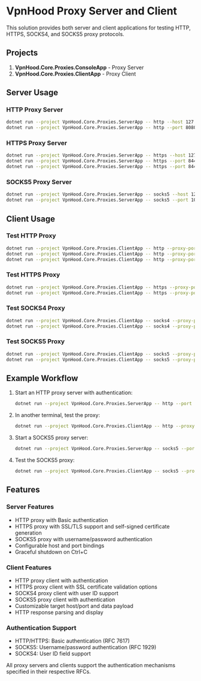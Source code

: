 # VpnHood Proxy Server and Client

This solution provides both server and client applications for testing HTTP, HTTPS, SOCKS4, and SOCKS5 proxy protocols.

## Projects

1. **VpnHood.Core.Proxies.ConsoleApp** - Proxy Server
2. **VpnHood.Core.Proxies.ClientApp** - Proxy Client

## Server Usage

### HTTP Proxy Server
```bash
dotnet run --project VpnHood.Core.Proxies.ServerApp -- http --host 127.0.0.1 --port 8080
dotnet run --project VpnHood.Core.Proxies.ServerApp -- http --port 8080 --username admin --password secret
```

### HTTPS Proxy Server
```bash
dotnet run --project VpnHood.Core.Proxies.ServerApp -- https --host 127.0.0.1 --port 8443
dotnet run --project VpnHood.Core.Proxies.ServerApp -- https --port 8443 --username admin --password secret
dotnet run --project VpnHood.Core.Proxies.ServerApp -- https --port 8443 --cert mycert.pfx
```

### SOCKS5 Proxy Server
```bash
dotnet run --project VpnHood.Core.Proxies.ServerApp -- socks5 --host 127.0.0.1 --port 1080
dotnet run --project VpnHood.Core.Proxies.ServerApp -- socks5 --port 1080 --username user --password pass
```

## Client Usage

### Test HTTP Proxy
```bash
dotnet run --project VpnHood.Core.Proxies.ClientApp -- http --proxy-port 8080
dotnet run --project VpnHood.Core.Proxies.ClientApp -- http --proxy-port 8080 --username admin --password secret
dotnet run --project VpnHood.Core.Proxies.ClientApp -- http --proxy-port 8080 --target-host google.com --target-port 80
```

### Test HTTPS Proxy
```bash
dotnet run --project VpnHood.Core.Proxies.ClientApp -- https --proxy-port 8443 --allow-invalid-cert
dotnet run --project VpnHood.Core.Proxies.ClientApp -- https --proxy-port 8443 --username admin --password secret --allow-invalid-cert
```

### Test SOCKS4 Proxy
```bash
dotnet run --project VpnHood.Core.Proxies.ClientApp -- socks4 --proxy-port 1080
dotnet run --project VpnHood.Core.Proxies.ClientApp -- socks4 --proxy-port 1080 --username user
```

### Test SOCKS5 Proxy
```bash
dotnet run --project VpnHood.Core.Proxies.ClientApp -- socks5 --proxy-port 1080
dotnet run --project VpnHood.Core.Proxies.ClientApp -- socks5 --proxy-port 1080 --username user --password pass
```

## Example Workflow

1. Start an HTTP proxy server with authentication:
   ```bash
   dotnet run --project VpnHood.Core.Proxies.ServerApp -- http --port 8080 --username admin --password secret
   ```

2. In another terminal, test the proxy:
   ```bash
   dotnet run --project VpnHood.Core.Proxies.ClientApp -- http --proxy-port 8080 --username admin --password secret
   ```

3. Start a SOCKS5 proxy server:
   ```bash
   dotnet run --project VpnHood.Core.Proxies.ServerApp -- socks5 --port 1080 --username user --password pass
   ```

4. Test the SOCKS5 proxy:
   ```bash
   dotnet run --project VpnHood.Core.Proxies.ClientApp -- socks5 --proxy-port 1080 --username user --password pass
   ```

## Features

### Server Features
- HTTP proxy with Basic authentication
- HTTPS proxy with SSL/TLS support and self-signed certificate generation
- SOCKS5 proxy with username/password authentication
- Configurable host and port bindings
- Graceful shutdown on Ctrl+C

### Client Features
- HTTP proxy client with authentication
- HTTPS proxy client with SSL certificate validation options
- SOCKS4 proxy client with user ID support
- SOCKS5 proxy client with authentication
- Customizable target host/port and data payload
- HTTP response parsing and display

### Authentication Support
- HTTP/HTTPS: Basic authentication (RFC 7617)
- SOCKS5: Username/password authentication (RFC 1929)
- SOCKS4: User ID field support

All proxy servers and clients support the authentication mechanisms specified in their respective RFCs.